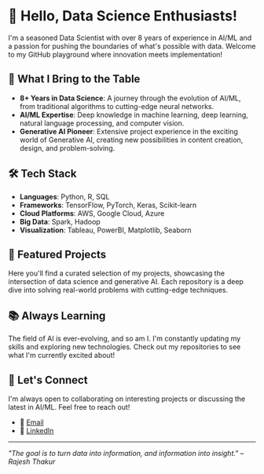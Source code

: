 # 👋 Hello, Data Science Enthusiasts!

I'm a seasoned Data Scientist with over 8 years of experience in AI/ML and a passion for pushing the boundaries of what's possible with data. Welcome to my GitHub playground where innovation meets implementation!

## 🚀 What I Bring to the Table

- **8+ Years in Data Science**: A journey through the evolution of AI/ML, from traditional algorithms to cutting-edge neural networks.
- **AI/ML Expertise**: Deep knowledge in machine learning, deep learning, natural language processing, and computer vision.
- **Generative AI Pioneer**: Extensive project experience in the exciting world of Generative AI, creating new possibilities in content creation, design, and problem-solving.

## 🛠️ Tech Stack

- **Languages**: Python, R, SQL
- **Frameworks**: TensorFlow, PyTorch, Keras, Scikit-learn
- **Cloud Platforms**: AWS, Google Cloud, Azure
- **Big Data**: Spark, Hadoop
- **Visualization**: Tableau, PowerBI, Matplotlib, Seaborn

## 🌟 Featured Projects

Here you'll find a curated selection of my projects, showcasing the intersection of data science and generative AI. Each repository is a deep dive into solving real-world problems with cutting-edge techniques.

## 📚 Always Learning

The field of AI is ever-evolving, and so am I. I'm constantly updating my skills and exploring new technologies. Check out my repositories to see what I'm currently excited about!

## 🤝 Let's Connect

I'm always open to collaborating on interesting projects or discussing the latest in AI/ML. Feel free to reach out!

- 📧 [Email](rajeshthakur1r@gmail.com)
- 💼 [LinkedIn](https://www.linkedin.com/in/rajesh-thakur-b87b26151/)

---

*"The goal is to turn data into information, and information into insight." – Rajesh Thakur*
